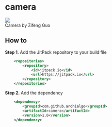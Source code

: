 # camera
[![](https://jitpack.io/v/archialgo/camera.svg)](https://jitpack.io/#archialgo/camera)  
Camera by Zifeng Guo
## How to
**Step 1.** Add the JitPack repository to your build file
``` xml
	<repositories>
		<repository>
		    <id>jitpack.io</id>
		    <url>https://jitpack.io</url>
		</repository>
	</repositories>
```
**Step 2.** Add the dependency
``` xml
	<dependency>
	    <groupId>com.github.archialgo</groupId>
	    <artifactId>camera</artifactId>
	    <version>1.0</version>
	</dependency>
```
